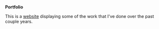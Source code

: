 **Portfolio**

This is a [website](https://chann15.github.io/GGR472_Lab2/) displaying some of the work that I've done over the past couple years.
